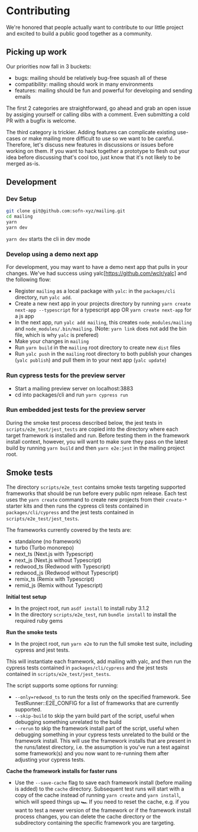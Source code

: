 # Contributing

We're honored that people actually want to contribute to our little project and excited to build a public good together as a community.

## Picking up work

Our priorities now fall in 3 buckets:

- bugs: mailing should be relatively bug-free squash all of these
- compatibility: mailing should work in many environments
- features: mailing should be fun and powerful for developing and sending emails

The first 2 categories are straightforward, go ahead and grab an open issue by assiging yourself or calling dibs with a comment. Even submitting a cold PR with a bugfix is welcome.

The third category is trickier. Adding features can complicate existing use-cases or make mailing more difficult to use so we want to be careful. Therefore, let's discuss new features in discussions or issues before working on them. If you want to hack together a prototype to flesh out your idea before discussing that's cool too, just know that it's not likely to be merged as-is.

## Development

### Dev Setup

```zsh
git clone git@github.com:sofn-xyz/mailing.git
cd mailing
yarn
yarn dev
```

`yarn dev` starts the cli in dev mode

### Develop using a demo next app

For development, you may want to have a demo next app that pulls in your changes. We've had success using yalc[https://github.com/wclr/yalc] and the following flow:

- Register `mailing` as a local package with `yalc`: in the `packages/cli` directory, run `yalc add`.
- Create a new next app in your projects directory by running `yarn create next-app --typescript` for a typescript app OR `yarn create next-app` for a js app
- In the next app, run `yalc add mailing`, this creates `node_modules/mailing` and `node_modules/.bin/mailing`. (Note: `yarn link` does not add the bin file, which is why `yalc` is prefered)
- Make your changes in `mailing`
- Run `yarn build` in the `mailing` root directory to create new `dist` files
- Run `yalc push` in the `mailing` root directory to both publish your changes (`yalc publish`) and pull them in to your next app (`yalc update`)

### Run cypress tests for the preview server

- Start a mailing preview server on localhost:3883
- cd into packages/cli and run `yarn cypress run`

### Run embedded jest tests for the preview server

During the smoke test process described below, the jest tests in `scripts/e2e_test/jest_tests` are copied into the directory where each target framework is installed and run. Before testing them in the framework install context, however, you will want to make sure they pass on the latest build by running `yarn build` and then `yarn e2e:jest` in the mailing project root.

## Smoke tests

The directory `scripts/e2e_test` contains smoke tests targeting supported frameworks that should be run before every public npm release. Each test uses the `yarn create` command to create new projects from their `create-*` starter kits and then runs the cypress cli tests contained in `packages/cli/cypress` and the jest tests contained in `scripts/e2e_test/jest_tests`.

The frameworks currently covered by the tests are:

- standalone (no framework)
- turbo (Turbo monorepo)
- next_ts (Next.js with Typescript)
- next_js (Next.js without Typescript)
- redwood_ts (Redwood with Typescript)
- redwood_js (Redwood without Typescript)
- remix_ts (Remix with Typescript)
- remid_js (Remix without Typescript)

**Initial test setup**

- In the project root, run `asdf install` to install ruby 3.1.2
- In the directory `scripts/e2e_test`, run `bundle install` to install the required ruby gems

**Run the smoke tests**

- In the project root, run `yarn e2e` to run the full smoke test suite, including cypress and jest tests.

This will instantiate each framework, add mailing with yalc, and then run the cypress tests contained in `packages/cli/cypress` and the jest tests contained in `scripts/e2e_test/jest_tests`.

The script supports some options for running:

- `--only=redwood_ts` to run the tests only on the specified framework. See TestRunner::E2E_CONFIG for a list of frameworks that are currently supported.
- `--skip-build` to skip the yarn build part of the script, useful when debugging something unrelated to the build
- `--rerun` to skip the framework install part of the script, useful when debugging something in your cypress tests unrelated to the build or the framework install. This will use the framework installs that are present in the runs/latest directory, i.e. the assumption is you've run a test against some framework(s) and you now want to re-running them after adjusting your cypress tests.

**Cache the framework installs for faster runs**

- Use the `--save-cache` flag to save each framework install (before mailing is added) to the `cache` directory. Subsequent test runs will start with a copy of the cache instead of running `yarn create` and `yarn install`, which will speed things up 🏎 If you need to reset the cache, e.g. if you want to test a newer version of the framework or if the framework install process changes, you can delete the cache directory or the subdirectory containing the specific framework you are targeting.
